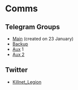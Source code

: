 # Comms

## Telegram Groups

* [Main](https://t.me/killnet\_channel) (created on 23 January)
* [Backup](https://t.me/killnet\_hacking)
* [Aux](https://t.me/killnetV) 1
* [Aux 2](https://t.me/killnet\_k\_hack\_russia)

## Twitter

* [Killnet\_Legion](https://twitter.com/KILLNET\_LEGION)
